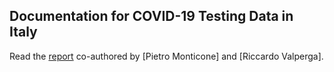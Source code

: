 ## Documentation for COVID-19 Testing Data in Italy

Read the [report](https://pitmonticone.github.io/covid-italy/owid-testing-italy.html) co-authored by [Pietro Monticone] and [Riccardo Valperga]. 

